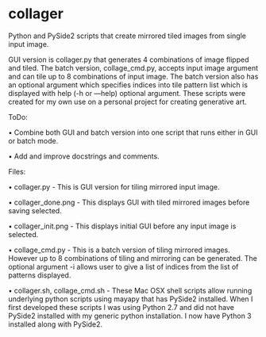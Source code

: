# collager
Python and PySide2 scripts that create mirrored tiled images from single input image.

GUI version is collager.py that generates 4 combinations of image flipped and tiled. The batch version, collage_cmd.py, accepts input image argument and can tile up to 8 combinations of input image. The batch version also has an optional argument which specifies indices into tile pattern list which is displayed with help (-h or —help) optional argument. These scripts were created for my own use on a personal project for creating generative art.

ToDo:

•    Combine both GUI and batch version into one script that runs either in GUI or batch mode.

•    Add and improve docstrings and comments. 

Files:

•    collager.py - This is GUI version for tiling mirrored input image.

•    collager_done.png - This displays GUI with tiled mirrored images before saving selected. 

•    collager_init.png - This displays initial GUI before any input image is selected.

•    collage_cmd.py - This is a batch version of tiling mirrored images. However up to 8 combinations of tiling and mirroring can be generated. The optional argument -i allows user to give a list of indices from the list of patterns displayed.

•    collager.sh, collage_cmd.sh - These Mac OSX shell scripts allow running underlying python scripts using mayapy that has PySide2 installed. When I first developed these scripts I was using Python 2.7 and did not have PySide2 installed with my generic python installation. I now have Python 3 installed along with PySide2.

